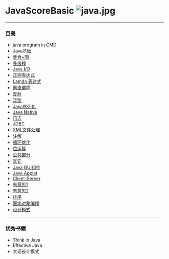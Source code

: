 # JavaScoreBasic ![java.jpg](https://github.com/Tanglong9344/JavaBasic/blob/master/picture/java.jpg)
---
### 目录
+ [java program in CMD](https://github.com/Tanglong9344/JavaBasic/blob/master/cmd.md)
+ [Java基础](https://github.com/Tanglong9344/JavaBasic/tree/master/src/java_core_basic)
+ [集合+图](https://github.com/Tanglong9344/JavaBasic/tree/master/src/java_collection_map)
+ [多线程](https://github.com/Tanglong9344/JavaBasic/tree/master/src/java_thread)
+ [Java I/O](https://github.com/Tanglong9344/JavaBasic/tree/master/src/java_input_output)
+ [正则表达式](https://github.com/Tanglong9344/JavaBasic/tree/master/src/java_reg_exp)
+ [Lamda 表达式](https://github.com/Tanglong9344/JavaBasic/tree/master/src/java_lamda_expression)
+ [网络编程](https://github.com/Tanglong9344/JavaBasic/tree/master/src/java_web_programming)
+ [反射](https://github.com/Tanglong9344/JavaBasic/tree/master/src/java_reflection)
+ [泛型](https://github.com/Tanglong9344/JavaBasic/tree/master/src/java_generic)
+ [Java序列化](https://github.com/Tanglong9344/JavaBasic/tree/master/src/java_serializable)
+ [Java Native](https://github.com/Tanglong9344/JavaBasic/tree/master/src/java_native)
+ [日志](https://github.com/Tanglong9344/JavaBasic/tree/master/src/java_log)
+ [JDBC](https://github.com/Tanglong9344/JavaBasic/tree/master/src/java_jdbc)
+ [XML文件处理](https://github.com/Tanglong9344/JavaBasic/tree/master/src/java_xml)
+ [注解](https://github.com/Tanglong9344/JavaBasic/tree/master/src/hibernate_annotation_test)
+ [循环优化](https://github.com/Tanglong9344/JavaBasic/tree/master/src/java_optimization)
+ [位运算](https://github.com/Tanglong9344/JavaBasic/tree/master/src/bit_operation)
+ [公共部分](https://github.com/Tanglong9344/JavaBasic/tree/master/src/java_common)
+ [其它](https://github.com/Tanglong9344/JavaBasic/tree/master/src/java_other)
+ [Java GUI组件](https://github.com/Tanglong9344/JavaBasic/tree/master/src/java_GUI)
+ [Java Applet](https://github.com/Tanglong9344/JavaBasic/tree/master/src/java_applet)
+ [Client-Server](https://github.com/Tanglong9344/JavaBasic/tree/master/src/web_server_client)
+ [有意思1](https://github.com/Tanglong9344/JavaBasic/tree/master/src/game_bouncingBall)
+ [有意思2](https://github.com/Tanglong9344/JavaBasic/tree/master/src/something_interesting)
+ [排序](https://github.com/Tanglong9344/JavaBasic/tree/master/src/java_sort)
+ [面向对象编程](https://github.com/Tanglong9344/JavaBasic/tree/master/src/object_oriented_programming)
+ [设计模式](https://github.com/Tanglong9344/JavaBasic/tree/master/src/design_mode)

----
### 优秀书籍
+ Think in Java
+ Effective Java
+ 大话设计模式
